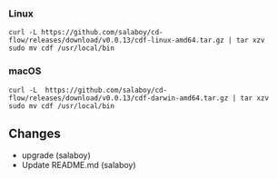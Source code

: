 ### Linux

```shell
curl -L https://github.com/salaboy/cd-flow/releases/download/v0.0.13/cdf-linux-amd64.tar.gz | tar xzv 
sudo mv cdf /usr/local/bin
```

### macOS

```shell
curl -L  https://github.com/salaboy/cd-flow/releases/download/v0.0.13/cdf-darwin-amd64.tar.gz | tar xzv
sudo mv cdf /usr/local/bin
```
## Changes

* upgrade (salaboy)
* Update README.md (salaboy)
